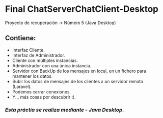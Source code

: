 # Final ChatServerChatClient-Desktop
Proyecto de recuperación -> Número 5 (Java Desktop)

## Contiene:
 - Interfaz Cliente.
 - Interfaz de Administrador.
 - Cliente con múltiples instancias.
 - Administrador con una única instancia.
 - Servidor con BackUp de los mensajes en local, en un fichero para mantener los datos.
 - Subir los datos de mensajes de los clientes a un servidor remoto (Laravel).
 - Podemos cerrar conexiones.
 - Y... más cosas por descubrir :).

### *Esta práctia se realiza mediante - Java Desktop.*

